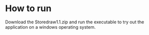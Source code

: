 # How to run
Download the Storedraw1.1.zip and run the executable to try out the application on a windows operating system. 
